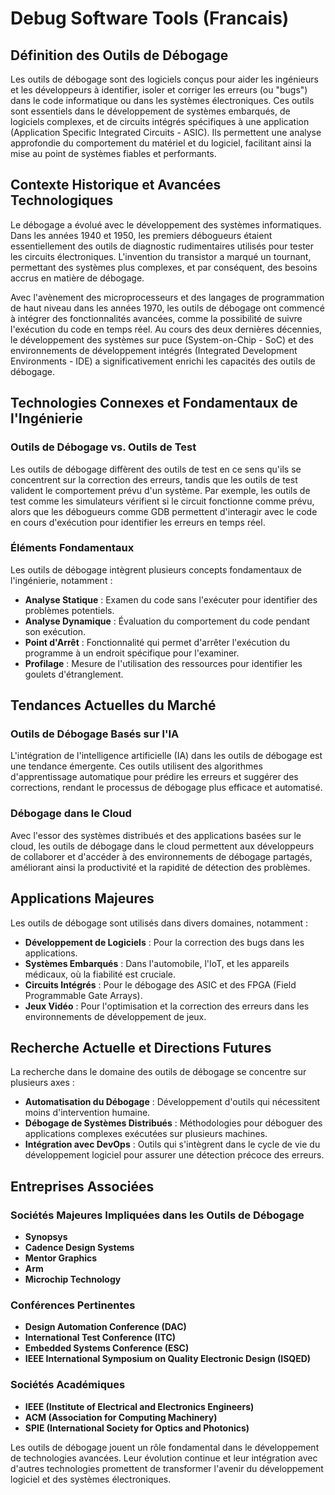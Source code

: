 # Debug Software Tools (Francais)

## Définition des Outils de Débogage

Les outils de débogage sont des logiciels conçus pour aider les ingénieurs et les développeurs à identifier, isoler et corriger les erreurs (ou "bugs") dans le code informatique ou dans les systèmes électroniques. Ces outils sont essentiels dans le développement de systèmes embarqués, de logiciels complexes, et de circuits intégrés spécifiques à une application (Application Specific Integrated Circuits - ASIC). Ils permettent une analyse approfondie du comportement du matériel et du logiciel, facilitant ainsi la mise au point de systèmes fiables et performants.

## Contexte Historique et Avancées Technologiques

Le débogage a évolué avec le développement des systèmes informatiques. Dans les années 1940 et 1950, les premiers débogueurs étaient essentiellement des outils de diagnostic rudimentaires utilisés pour tester les circuits électroniques. L'invention du transistor a marqué un tournant, permettant des systèmes plus complexes, et par conséquent, des besoins accrus en matière de débogage.

Avec l'avènement des microprocesseurs et des langages de programmation de haut niveau dans les années 1970, les outils de débogage ont commencé à intégrer des fonctionnalités avancées, comme la possibilité de suivre l'exécution du code en temps réel. Au cours des deux dernières décennies, le développement des systèmes sur puce (System-on-Chip - SoC) et des environnements de développement intégrés (Integrated Development Environments - IDE) a significativement enrichi les capacités des outils de débogage.

## Technologies Connexes et Fondamentaux de l'Ingénierie

### Outils de Débogage vs. Outils de Test

Les outils de débogage diffèrent des outils de test en ce sens qu'ils se concentrent sur la correction des erreurs, tandis que les outils de test valident le comportement prévu d'un système. Par exemple, les outils de test comme les simulateurs vérifient si le circuit fonctionne comme prévu, alors que les débogueurs comme GDB permettent d'interagir avec le code en cours d'exécution pour identifier les erreurs en temps réel.

### Éléments Fondamentaux

Les outils de débogage intègrent plusieurs concepts fondamentaux de l'ingénierie, notamment :

- **Analyse Statique** : Examen du code sans l'exécuter pour identifier des problèmes potentiels.
- **Analyse Dynamique** : Évaluation du comportement du code pendant son exécution.
- **Point d'Arrêt** : Fonctionnalité qui permet d'arrêter l'exécution du programme à un endroit spécifique pour l'examiner.
- **Profilage** : Mesure de l'utilisation des ressources pour identifier les goulets d'étranglement.

## Tendances Actuelles du Marché

### Outils de Débogage Basés sur l'IA

L'intégration de l'intelligence artificielle (IA) dans les outils de débogage est une tendance émergente. Ces outils utilisent des algorithmes d'apprentissage automatique pour prédire les erreurs et suggérer des corrections, rendant le processus de débogage plus efficace et automatisé.

### Débogage dans le Cloud

Avec l'essor des systèmes distribués et des applications basées sur le cloud, les outils de débogage dans le cloud permettent aux développeurs de collaborer et d'accéder à des environnements de débogage partagés, améliorant ainsi la productivité et la rapidité de détection des problèmes.

## Applications Majeures

Les outils de débogage sont utilisés dans divers domaines, notamment :

- **Développement de Logiciels** : Pour la correction des bugs dans les applications.
- **Systèmes Embarqués** : Dans l'automobile, l'IoT, et les appareils médicaux, où la fiabilité est cruciale.
- **Circuits Intégrés** : Pour le débogage des ASIC et des FPGA (Field Programmable Gate Arrays).
- **Jeux Vidéo** : Pour l'optimisation et la correction des erreurs dans les environnements de développement de jeux.

## Recherche Actuelle et Directions Futures

La recherche dans le domaine des outils de débogage se concentre sur plusieurs axes :

- **Automatisation du Débogage** : Développement d'outils qui nécessitent moins d'intervention humaine.
- **Débogage de Systèmes Distribués** : Méthodologies pour déboguer des applications complexes exécutées sur plusieurs machines.
- **Intégration avec DevOps** : Outils qui s'intègrent dans le cycle de vie du développement logiciel pour assurer une détection précoce des erreurs.

## Entreprises Associées

### Sociétés Majeures Impliquées dans les Outils de Débogage

- **Synopsys**
- **Cadence Design Systems**
- **Mentor Graphics**
- **Arm**
- **Microchip Technology**

### Conférences Pertinentes

- **Design Automation Conference (DAC)**
- **International Test Conference (ITC)**
- **Embedded Systems Conference (ESC)**
- **IEEE International Symposium on Quality Electronic Design (ISQED)**

### Sociétés Académiques

- **IEEE (Institute of Electrical and Electronics Engineers)**
- **ACM (Association for Computing Machinery)**
- **SPIE (International Society for Optics and Photonics)**

Les outils de débogage jouent un rôle fondamental dans le développement de technologies avancées. Leur évolution continue et leur intégration avec d'autres technologies promettent de transformer l'avenir du développement logiciel et des systèmes électroniques.
